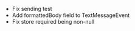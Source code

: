 - Fix sending test
- Add formattedBody field to TextMessageEvent
- Fix store required being non-null
